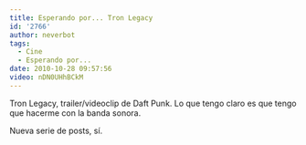 ```yaml
---
title: Esperando por... Tron Legacy
id: '2766'
author: neverbot
tags:
  - Cine
  - Esperando por...
date: 2010-10-28 09:57:56
video: nDN0UHhBCkM
---
```


Tron Legacy, trailer/videoclip de Daft Punk. Lo que tengo claro es que tengo que hacerme con la banda sonora.

Nueva serie de posts, sí.
